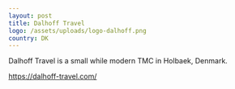 ```yaml
---
layout: post
title: Dalhoff Travel
logo: /assets/uploads/logo-dalhoff.png
country: DK
---
```

Dalhoff Travel is a small while modern TMC in Holbaek, Denmark.

https://dalhoff-travel.com/